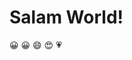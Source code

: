 

  <head>
    <meta charset="utf-8" />
    <title>JMM640</title>
  </head>


</html>


<!DOCTYPE html>
<html>
<head>
<meta charset="UTF-8">
</head>
<body>

<h1>Salam World!</h1>

<p>&#128512; &#128512; &#128516; &#128525; &#128151</p> 

</body>
</html>
